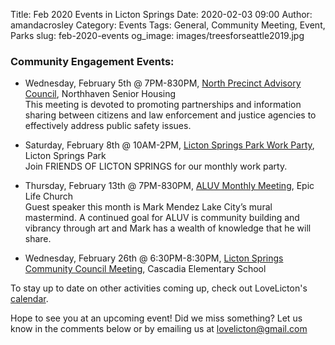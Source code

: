 Title: Feb 2020 Events in Licton Springs
Date: 2020-02-03 09:00
Author: amandacrosley
Category: Events
Tags: General, Community Meeting, Event, Parks
slug: feb-2020-events
og_image: images/treesforseattle2019.jpg

### Community Engagement Events:

*   Wednesday, February 5th @ 7PM-830PM, [North Precinct Advisory Council](https://seattlenpac.blogspot.com/), Northhaven Senior Housing  <br /> This meeting is devoted to promoting partnerships and information sharing between citizens and law enforcement and justice agencies to effectively address public safety issues.

*   Saturday, February 8th @ 10AM-2PM, [Licton Springs Park Work Party](/images/LictonSpringsPark2020.JPG), Licton Springs Park  <br />
Join FRIENDS OF LICTON SPRINGS for our monthly work party.

*   Thursday, February 13th @ 7PM-830PM, [ALUV Monthly Meeting](https://www.facebook.com/events/466863684199728/), Epic Life Church  <br /> Guest speaker this month is Mark Mendez Lake City’s mural mastermind. A continued goal for ALUV is community building and vibrancy through art and Mark has a wealth of knowledge that he will share.

*   Wednesday, February 26th @ 6:30PM-8:30PM, [Licton Springs Community Council Meeting](lictonsprings.org), Cascadia Elementary School <br />


To stay up to date on other activities coming up, check out LoveLicton's [calendar](https://lovelicton.com/pages/community-calendar.html).

Hope to see you at an upcoming event!
Did we miss something? Let us know in the comments below or by emailing us at [lovelicton@gmail.com](mailto:lovelicton@gmail.com)
